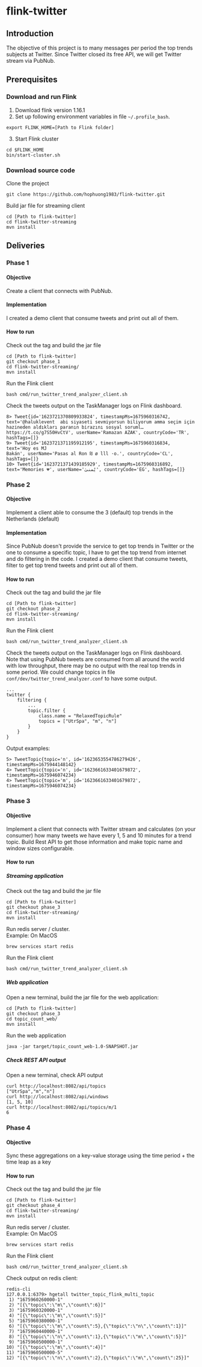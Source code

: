 # flink-twitter
## Introduction
The objective of this project is to many messages per period the top trends subjects at Twitter. Since Twitter closed its free API, we will get Twitter stream via PubNub.

## Prerequisites
### Download and run Flink
1. Download flink version 1.16.1
2. Set up following environment variables in file `~/.profile_bash`.
```
export FLINK_HOME=[Path to Flink folder]
```
3. Start Flink cluster
```
cd $FLINK_HOME
bin/start-cluster.sh
```
### Download source code
Clone the project
```
git clone https://github.com/hophuong1983/flink-twitter.git
```
Build jar file for streaming client
```
cd [Path to flink-twitter]
cd flink-twitter-streaming
mvn install
```
## Deliveries
### Phase 1
#### Objective
Create a client that connects with PubNub.
#### Implementation
I created a demo client that consume tweets and print out all of them. 
#### How to run
Check out the tag and build the jar file
```
cd [Path to flink-twitter]
git checkout phase_1
cd flink-twitter-streaming/
mvn install
```
Run the Flink client
```
bash cmd/run_twitter_trend_analyzer_client.sh 
```
Check the tweets output on the TaskManager logs on Flink dashboard.
```
8> Tweet{id='1623721370809933824', timestampMs=1675960316742, text='@haluklevent  abi siyaseti sevmiyorsun biliyorum amma seçim için hazineden aldıkları paranın birazını sosyal soruml… https://t.co/g7S50HvCtV', userName='Ramazan AZAK', countryCode='TR', hashTags=[]}
9> Tweet{id='1623721371195912195', timestampMs=1675960316834, text='Hoy es MJ 
Bakán', userName='Pasas al Ron ₪ ø lll ·o.', countryCode='CL', hashTags=[]}
10> Tweet{id='1623721371439185929', timestampMs=1675960316892, text='Memories 💔', userName='يُمنىٰ', countryCode='EG', hashTags=[]}
```
### Phase 2
#### Objective
Implement a client able to consume the 3 (default) top trends in the Netherlands (default)
#### Implementation
Since PubNub doesn't provide the service to get top trends in Twitter or the one to consume a specific topic, 
I have to get the top trend from internet and do filtering in the code.
I created a demo client that consume tweets, filter to get top trend
tweets and print out all of them. 
#### How to run
Check out the tag and build the jar file
```
cd [Path to flink-twitter]
git checkout phase_2
cd flink-twitter-streaming/
mvn install
```
Run the Flink client
```
bash cmd/run_twitter_trend_analyzer_client.sh
```
Check the tweets output on the TaskManager logs on Flink dashboard. <br>
Note that using PubNub tweets are consumed from all around the world with low throughput,
there may be no output with the real top trends in some period.
We could change topics in file `conf/dev/twitter_trend_analyzer.conf`
to have some output.

```agsl
...
twitter {
    filtering {
        ...
        topic.filter {
            class.name = "RelaxedTopicRule"
            topics = ["UtrSpa", "m", "n"]
        }
    }
}
```
Output examples:
```
5> TweetTopic{topic='n', id='1623653554786279426', timestampMs=1675944148142}
4> TweetTopic{topic='n', id='1623661633401679872', timestampMs=1675946074234}
4> TweetTopic{topic='m', id='1623661633401679872', timestampMs=1675946074234}
```
### Phase 3
#### Objective
Implement a client that connects with Twitter stream and calculates (on your consumer) how many tweets we have every 1, 5 and 10 minutes for a trend topic. 
Build Rest API to get those information and make topic name and window sizes configurable.
#### How to run
##### Streaming application
Check out the tag and build the jar file
```
cd [Path to flink-twitter]
git checkout phase_3
cd flink-twitter-streaming/
mvn install
```
Run redis server / cluster. <br>
Example: On MacOS
```agsl
brew services start redis
```
Run the Flink client
```
bash cmd/run_twitter_trend_analyzer_client.sh
```
##### Web application
Open a new terminal, build the jar file for the web application:
```
cd [Path to flink-twitter]
git checkout phase_3
cd topic_count_web/
mvn install
```
Run the web application
```agsl
java -jar target/topic_count_web-1.0-SNAPSHOT.jar
```
##### Check REST API output
Open a new terminal, check API output
```agsl
curl http://localhost:8082/api/topics
["UtrSpa","m","n"]
curl http://localhost:8082/api/windows
[1, 5, 10]
curl http://localhost:8082/api/topics/m/1
6
```
### Phase 4
#### Objective
Sync these aggregations on a key-value storage using the time period + the time leap as a key
#### How to run
Check out the tag and build the jar file
```
cd [Path to flink-twitter]
git checkout phase_4
cd flink-twitter-streaming/
mvn install
```
Run redis server / cluster. <br>
Example: On MacOS
```agsl
brew services start redis
```
Run the Flink client
```
bash cmd/run_twitter_trend_analyzer_client.sh
```
Check output on redis client:
```
redis-cli
127.0.0.1:6379> hgetall twitter_topic_flink_multi_topic
 1) "1675960260000-1"
 2) "[{\"topic\":\"m\",\"count\":6}]"
 3) "1675960320000-1"
 4) "[{\"topic\":\"m\",\"count\":5}]"
 5) "1675960380000-1"
 6) "[{\"topic\":\"m\",\"count\":5},{\"topic\":\"n\",\"count\":1}]"
 7) "1675960440000-1"
 8) "[{\"topic\":\"n\",\"count\":1},{\"topic\":\"m\",\"count\":5}]"
 9) "1675960500000-1"
10) "[{\"topic\":\"m\",\"count\":4}]"
11) "1675960500000-5"
12) "[{\"topic\":\"n\",\"count\":2},{\"topic\":\"m\",\"count\":25}]"
```

